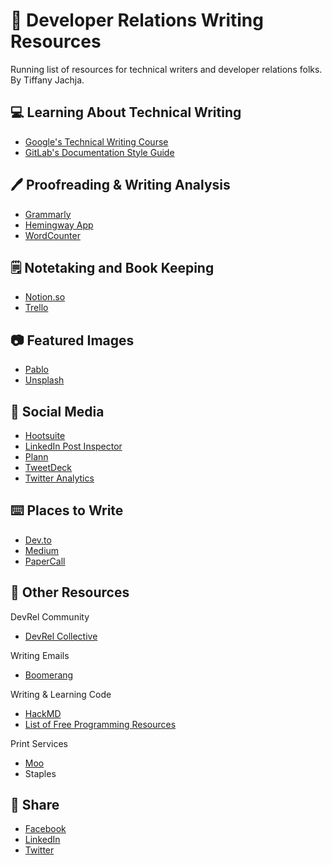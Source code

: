 # :avocado: Developer Relations Writing Resources

Running list of resources for technical writers and developer relations folks. By Tiffany Jachja. 

:computer: Learning About Technical Writing
---
- [Google's Technical Writing Course](https://developers.google.com/tech-writing/one)
- [GitLab's Documentation Style Guide](https://docs.gitlab.com/ee/development/documentation/styleguide/index.html#usage-list)


:pen: Proofreading & Writing Analysis
---
- [Grammarly](https://app.grammarly.com/)
- [Hemingway App](http://www.hemingwayapp.com/)
- [WordCounter](https://wordcounter.net/)

:spiral_notepad: Notetaking and Book Keeping
---
- [Notion.so](notion.so/)
- [Trello](https://trello.com/)

:camera: Featured Images
---
- [Pablo](http://bufferapp.com/pablo)
- [Unsplash](unsplash.com/)

:speech_balloon: Social Media
---
- [Hootsuite](https://www.hootsuite.com/plans/free)
- [LinkedIn Post Inspector](https://www.linkedin.com/post-inspector/)
- [Plann](https://www.plannthat.com)
- [TweetDeck](https://tweetdeck.twitter.com/)
- [Twitter Analytics](https://analytics.twitter.com/)

:keyboard: Places to Write
---
- [Dev.to](https://dev.to/)
- [Medium](https://medium.com/)
- [PaperCall](https://www.papercall.io/)

:bookmark: Other Resources
---
DevRel Community 
- [DevRel Collective](https://devrelcollective.fun/)

Writing Emails
- [Boomerang](https://boomerangapp.com/)

Writing & Learning Code
- [HackMD](https://hackmd.io)
- [List of Free Programming Resources](https://ebookfoundation.github.io/free-programming-books/)

Print Services 
- [Moo](https://www.moo.com/us/)
- Staples

:love_letter: Share
---
- [Facebook](http://www.facebook.com/sharer.php?u=https://github.com/tiffanyjachja/writing-resources&p[title]=Developer+Relations+Writing+Resources)
- [LinkedIn](https://www.linkedin.com/shareArticle?mini=true&url=https://github.com/tiffanyjachja/writing-resources&title=[Developer+Relations+Writing+Resources+by+@tiffanyjachja)
- [Twitter](http://twitter.com/share?text=Developer+Relations+Writing+Resources+by+@tiffanyjachja&url=https://github.com/tiffanyjachja/writing-resources)



